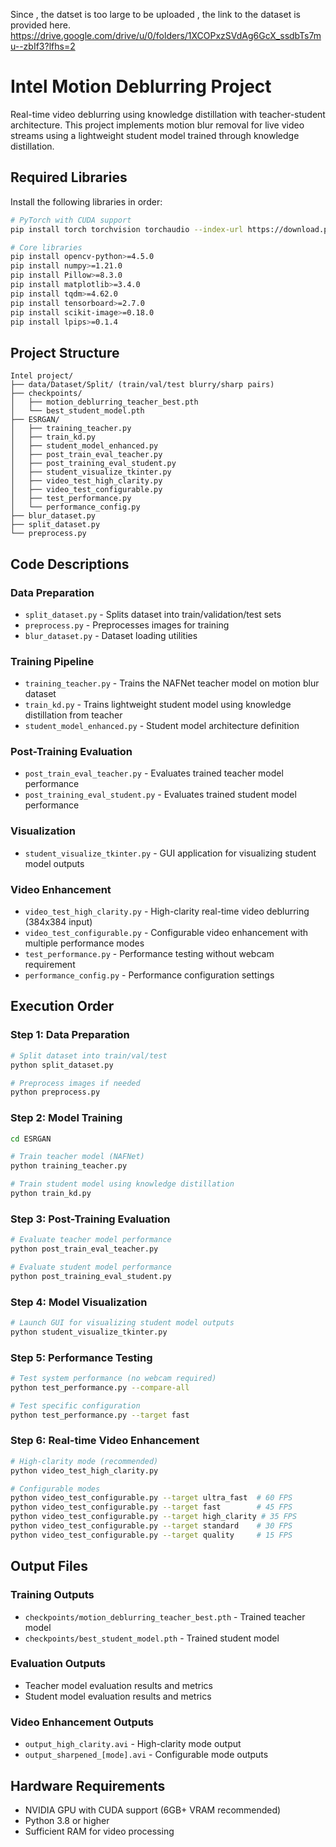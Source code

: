 Since , the datset is too large to be uploaded , the link to the dataset is provided here. https://drive.google.com/drive/u/0/folders/1XCOPxzSVdAg6GcX_ssdbTs7mu--zbIf3?lfhs=2
# Intel Motion Deblurring Project

Real-time video deblurring using knowledge distillation with teacher-student architecture. This project implements motion blur removal for live video streams using a lightweight student model trained through knowledge distillation.

## Required Libraries

Install the following libraries in order:

```bash
# PyTorch with CUDA support
pip install torch torchvision torchaudio --index-url https://download.pytorch.org/whl/cu118

# Core libraries
pip install opencv-python>=4.5.0
pip install numpy>=1.21.0
pip install Pillow>=8.3.0
pip install matplotlib>=3.4.0
pip install tqdm>=4.62.0
pip install tensorboard>=2.7.0
pip install scikit-image>=0.18.0
pip install lpips>=0.1.4
```

## Project Structure

```
Intel project/
├── data/Dataset/Split/ (train/val/test blurry/sharp pairs)
├── checkpoints/
│   ├── motion_deblurring_teacher_best.pth
│   └── best_student_model.pth
├── ESRGAN/
│   ├── training_teacher.py
│   ├── train_kd.py
│   ├── student_model_enhanced.py
│   ├── post_train_eval_teacher.py
│   ├── post_training_eval_student.py
│   ├── student_visualize_tkinter.py
│   ├── video_test_high_clarity.py
│   ├── video_test_configurable.py
│   ├── test_performance.py
│   └── performance_config.py
├── blur_dataset.py
├── split_dataset.py
└── preprocess.py
```

## Code Descriptions

### Data Preparation
- `split_dataset.py` - Splits dataset into train/validation/test sets
- `preprocess.py` - Preprocesses images for training
- `blur_dataset.py` - Dataset loading utilities

### Training Pipeline
- `training_teacher.py` - Trains the NAFNet teacher model on motion blur dataset
- `train_kd.py` - Trains lightweight student model using knowledge distillation from teacher
- `student_model_enhanced.py` - Student model architecture definition

### Post-Training Evaluation
- `post_train_eval_teacher.py` - Evaluates trained teacher model performance
- `post_training_eval_student.py` - Evaluates trained student model performance

### Visualization
- `student_visualize_tkinter.py` - GUI application for visualizing student model outputs

### Video Enhancement
- `video_test_high_clarity.py` - High-clarity real-time video deblurring (384x384 input)
- `video_test_configurable.py` - Configurable video enhancement with multiple performance modes
- `test_performance.py` - Performance testing without webcam requirement
- `performance_config.py` - Performance configuration settings

## Execution Order

### Step 1: Data Preparation
```bash
# Split dataset into train/val/test
python split_dataset.py

# Preprocess images if needed
python preprocess.py
```

### Step 2: Model Training
```bash
cd ESRGAN

# Train teacher model (NAFNet)
python training_teacher.py

# Train student model using knowledge distillation
python train_kd.py
```

### Step 3: Post-Training Evaluation
```bash
# Evaluate teacher model performance
python post_train_eval_teacher.py

# Evaluate student model performance
python post_training_eval_student.py
```

### Step 4: Model Visualization
```bash
# Launch GUI for visualizing student model outputs
python student_visualize_tkinter.py
```

### Step 5: Performance Testing
```bash
# Test system performance (no webcam required)
python test_performance.py --compare-all

# Test specific configuration
python test_performance.py --target fast
```

### Step 6: Real-time Video Enhancement
```bash
# High-clarity mode (recommended)
python video_test_high_clarity.py

# Configurable modes
python video_test_configurable.py --target ultra_fast  # 60 FPS
python video_test_configurable.py --target fast        # 45 FPS
python video_test_configurable.py --target high_clarity # 35 FPS
python video_test_configurable.py --target standard    # 30 FPS
python video_test_configurable.py --target quality     # 15 FPS
```

## Output Files

### Training Outputs
- `checkpoints/motion_deblurring_teacher_best.pth` - Trained teacher model
- `checkpoints/best_student_model.pth` - Trained student model

### Evaluation Outputs
- Teacher model evaluation results and metrics
- Student model evaluation results and metrics

### Video Enhancement Outputs
- `output_high_clarity.avi` - High-clarity mode output
- `output_sharpened_[mode].avi` - Configurable mode outputs

## Hardware Requirements

- NVIDIA GPU with CUDA support (6GB+ VRAM recommended)
- Python 3.8 or higher
- Sufficient RAM for video processing
